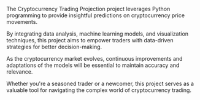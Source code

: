 The Cryptocurrency Trading Projection project leverages Python programming to provide insightful predictions on cryptocurrency price movements. 

By integrating data analysis, machine learning models, and visualization techniques, this project aims to empower traders with data-driven strategies for better decision-making. 

As the cryptocurrency market evolves, continuous improvements and adaptations of the models will be essential to maintain accuracy and relevance. 

Whether you're a seasoned trader or a newcomer, this project serves as a valuable tool for navigating the complex world of cryptocurrency trading.
